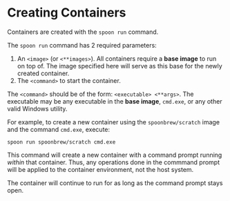 # Creating Containers

Containers are created with the `spoon run` command. 

The `spoon run` command has 2 required parameters: 

1. An `<image>` (or `<**images>`). All containers require a **base image** to run on top of. The image specified here will serve as this base for the newly created container. 
2. The `<command>` to start the container. 

The `<command>` should be of the form: `<executable> <**args>`. The executable may be any executable in the **base image**, `cmd.exe`, or any other valid Windows utility. 

For example, to create a new container using the `spoonbrew/scratch` image and the command `cmd.exe`, execute:
	
	spoon run spoonbrew/scratch cmd.exe

This command will create a new container with a command prompt running *within* that container. Thus, any operations done in the commmand prompt will be applied to the container environment, not the host system. 

The container will continue to run for as long as the command prompt stays open. 

